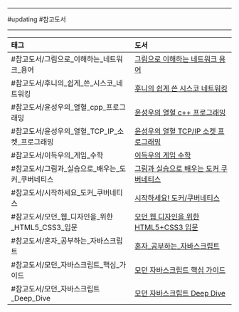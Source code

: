 
---

#updating #참고도서

___

| 태그                                             | 도서                                                                                           |
|:------------------------------------------------ |:---------------------------------------------------------------------------------------------- |
| #참고도서/그림으로_이해하는_네트워크_용어        | [그림으로 이해하는 네트워크 용어](https://product.kyobobook.co.kr/detail/S000001834837)        |
| #참고도서/후니의_쉽게_쓴_시스코_네트워킹         | [후니의 쉽게 쓴 시스코 네트워킹](https://product.kyobobook.co.kr/detail/S000000562247)         |
| #참고도서/윤성우의_열혈_cpp_프로그래밍           | [윤성우의 열혈 c++ 프로그래밍](https://product.kyobobook.co.kr/detail/S000001589147)           |
| #참고도서/윤성우의_열혈_TCP_IP_소켓_프로그래밍   | [윤성우의 열혈 TCP/IP 소켓 프로그래밍](https://product.kyobobook.co.kr/detail/S000001589146)   |
| #참고도서/이득우의_게임_수학                     | [이득우의 게임 수학](https://ebook-product.kyobobook.co.kr/dig/epd/ebook/E000002986373)        |
| #참고도서/그림과_실습으로_배우는_도커_쿠버네티스 | [그림과 실습으로 배우는 도커 쿠버네티스](https://product.kyobobook.co.kr/detail/S000001766500) |
| #참고도서/시작하세요_도커_쿠버네티스             | [시작하세요! 도커/쿠버네티스](https://product.kyobobook.co.kr/detail/S000001766450)            |
| #참고도서/모던_웹_디자인을_위한_HTML5_CSS3_입문  | [모던 웹 디자인을 위한 HTML5+CSS3 입문](https://product.kyobobook.co.kr/detail/S000001057581)  |
| #참고도서/혼자_공부하는_자바스크립트             | [혼자_공부하는_자바스크립트](https://product.kyobobook.co.kr/detail/S000001810331)             |
| #참고도서/모던_자바스크립트_핵심_가이드          | [모던 자바스크립트 핵심 가이드](https://product.kyobobook.co.kr/detail/S000001810390)          |
| #참고도서/모던_자바스크립트_Deep_Dive            | [모던 자바스크립트 Deep Dive](https://product.kyobobook.co.kr/detail/S000001766445)            |
